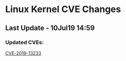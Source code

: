 
# **Linux Kernel CVE Changes**

## Last Update - 10Jul19 14:59

### **Updated CVEs:**

[CVE-2019-13233](cves/CVE-2019-13233)  
